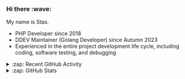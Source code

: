 <h3>Hi there :wave:</h3>

My name is Stas.

- PHP Developer since 2018
- DDEV Maintainer (Golang Developer) since Autumn 2023
- Experienced in the entire project development life cycle, including coding, software testing, and debugging

<details>
  <summary>:zap: Recent GitHub Activity</summary>

<!--RECENT_ACTIVITY:start-->
1. ⬆️ Pushed 6 commit(s) to [stasadev/ddev](https://github.com/stasadev/ddev)<br>
2. 👍 Approved [#6863](https://github.com/ddev/ddev/pull/6863#pullrequestreview-2524122943) in [ddev/ddev](https://github.com/ddev/ddev)<br>
3. ⬆️ Pushed 10 commit(s) to [stasadev/ddev](https://github.com/stasadev/ddev)<br>
4. ⬆️ Pushed 6 commit(s) to [stasadev/ddev](https://github.com/stasadev/ddev)<br>
5. ⬆️ Pushed 18 commit(s) to [gitressa/ddev](https://github.com/gitressa/ddev)<br>
6. ⬆️ Pushed 1 commit(s) to [stasadev/ddev](https://github.com/stasadev/ddev)<br>
7. ⬆️ Pushed 1 commit(s) to [ddev/ddev](https://github.com/ddev/ddev)<br>
8. 🎉 Merged PR [#6862](https://github.com/ddev/ddev/pull/6862) in [ddev/ddev](https://github.com/ddev/ddev)<br>
9. ⬆️ Pushed 1 commit(s) to [stasadev/ddev](https://github.com/stasadev/ddev)<br>
10. 💪 Opened PR [#6862](https://github.com/ddev/ddev/pull/6862) in [ddev/ddev](https://github.com/ddev/ddev)<br>
<!--RECENT_ACTIVITY:end-->

</details>

<details>
  <summary>:zap: GitHub Stats</summary>

  <picture>
    <source
      srcset="https://github-readme-stats.vercel.app/api?username=stasadev&show_icons=true&count_private=true&include_all_commits=true&hide_border=true&theme=tokyonight"
      media="(prefers-color-scheme: dark)"
    />
    <source
      srcset="https://github-readme-stats.vercel.app/api?username=stasadev&show_icons=true&count_private=true&include_all_commits=true&hide_border=true"
      media="(prefers-color-scheme: light), (prefers-color-scheme: no-preference)"
    />
    <img src="https://github-readme-stats.vercel.app/api?username=stasadev&show_icons=true&count_private=true&include_all_commits=true&hide_border=true" />
  </picture>

</details>
